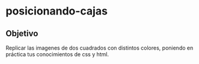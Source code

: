 # posicionando-cajas

## Objetivo

Replicar las  imagenes  de dos cuadrados con distintos colores,  poniendo en práctica tus conocimientos de css y html.
